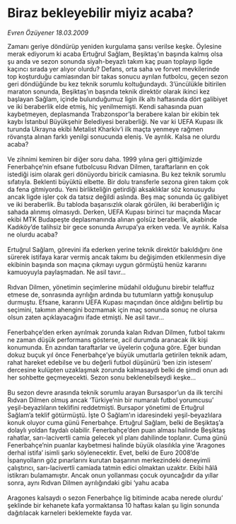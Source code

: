 # Biraz bekleyebilir miyiz acaba?

*Evren Özüyener 18.03.2009*

<div class="taraf_structure_2col_1zq">
<div class="margen_n">



 <p>Zamanı geriye döndürüp yeniden kurgulama şansı verilse keşke. Öylesine merak ediyorum ki acaba Ertuğrul Sağlam, Beşiktaş’ın başında kalmış olsa şu anda ve sezon sonunda siyah-beyazlı takım kaç puan toplayıp ligde kaçıncı sırada yer alıyor olurdu? Defans, orta saha ve forvet mevkilerinde top koşturduğu camiasından bir takas sonucu ayrılan futbolcu, geçen sezon geri döndüğünde bu kez teknik sorumlu koltuğundaydı. 3’üncülükle bitirilen maraton sonunda, Beşiktaş’ın başında teknik direktör olarak ikinci kez başlayan Sağlam, içinde bulunduğumuz ligin ilk altı haftasında dört galibiyet ve iki beraberlik elde etmiş, hiç yenilmemişti. Kendi sahasında puan kaybetmeyen, deplasmanda Trabzonspor’la berabere kalan bir ekibin tek kaybı İstanbul Büyükşehir Belediyesi beraberliği. Ne var ki UEFA Kupası ilk turunda Ukrayna ekibi Metalist Kharkiv’i ilk maçta yenmeye rağmen rövanşta alınan farklı yenilgi sonucunda eleniş. Ve ayrılık. Kalsa ne olurdu acaba? <br/><br/>Ve zihnimi kemiren bir diğer soru daha. 1999 yılına geri gittiğimizde Fenerbahçe’nin efsane futbolcusu Rıdvan Dilmen, taraftarların en çok istediği isim olarak geri dönüyordu biricik camiasına. Bu kez teknik sorumlu sıfatıyla. Beklenti büyüktü elbette. Bir dolu transferle sezona giren takım çok da fena gitmiyordu. Yeni birlikteliğin getirdiği aksaklıklar söz konusuydu ancak ligde işler çok da tatsız değildi aslında. Beş maç sonunda üç galibiyet ve iki beraberlik. Bu tabloda başarısızlık olarak görülen, iki beraberliğin iç sahada alınmış olmasıydı. Derken, UEFA Kupası birinci tur maçında Macar ekibi MTK Budapeşte deplasmanında alınan golsüz beraberlik, akabinde Kadıköy’de talihsiz bir gece sonunda Avrupa’ya erken veda. Ve ayrılık. Kalsa ne olurdu acaba? <br/><br/>Ertuğrul Sağlam, görevini ifa ederken yerine teknik direktör bakıldığını öne sürerek istifaya karar vermiş ancak takımı bu değişimden etkilenmesin diye ekibinin başında son maçına çıkmayı uygun görmüştü henüz kararını kamuoyuyla paylaşmadan. Ne asil tavır... <br/><br/>Rıdvan Dilmen, yönetimin seçimlerine müdahil olduğunu birebir telaffuz etmese de, sonrasında ayrılığın ardında bu tutumların yattığı konuşulup durmuştu. Efsane, kararını UEFA Kupası maçından önce aldığını belirtip bu seçimini, takımın ahengini bozmamak için maç sonunda sonuç ne olursa olsun zaten açıklayacağını ifade etmişti. Ne asil tavır... <br/><br/>Fenerbahçe’den erken ayrılmak zorunda kalan Rıdvan Dilmen, futbol takımı ne zaman düşük performans gösterse, acil durumda aranacak ilk kişi konumunda. En azından taraftarlar ve üyelerin çoğuna göre. Eğer bundan dokuz buçuk yıl önce Fenerbahçe’ye büyük umutlarla getirilen teknik adam, rahat hareket edebilse ve bu değerli futbol düşünürü ‘ben izin istesem’ dercesine kulüpten uzaklaşmak zorunda kalmasaydı belki de şimdi onun adı her sohbette geçmeyecekti. Sezon sonu beklenebilseydi keşke... <br/><br/>Bu sezon devre arasında teknik sorumlu arayan Bursaspor’un da ilk tercihi Rıdvan Dilmen olmuş ancak ‘Türkiye’nin bir numaralı futbol yorumcusu’ yeşil-beyazlıların teklifini reddetmişti. Bursapor yönetimi de Ertuğrul Sağlam’a teklif götürmüştü. İşte O Sağlam’ın idaresindeki yeşil-beyazlılara konuk oluyor cuma günü Fenerbahçe. Ertuğrul Sağlam, belki de Beşiktaş’a dolaylı yoldan faydalı olabilir. Fenerbahçe’den puan alması halinde Beşiktaş rahatlar, sarı-lacivertli camia gelecek yıl planı dahilinde toplanır. Cuma günü Fenerbahçe’nin puanlar kaybetmesi halinde büyük olasılıkla yine ‘Aragones derhal istifa’ isimli şarkı söylenecektir. Evet, belki de Euro 2008’de İspanyolların göz pınarlarını kurutan başarının merkezindeki deneyimli çalıştırıcı, sarı-lacivertli camiada tatmin edici olmaktan uzaktır. Ekibi hâlâ istikrarı bulamamıştır. Ancak onun yollanması çocuk oyuncağıdır da yıllar sonra, aynı Rıdvan Dilmen ayrılığındaki gibi ‘yahu acaba <br/><br/>Aragones kalsaydı o sezon Fenerbahçe lig bitiminde acaba nerede olurdu’ şeklinde bir kehanete kafa yormaktansa 10 haftası kalan şu ligin sonunda dağıtılacak karneleri beklemekte fayda var.</p>

<br/>


<div id="taraf_not">
</div>

</div>


</div>
